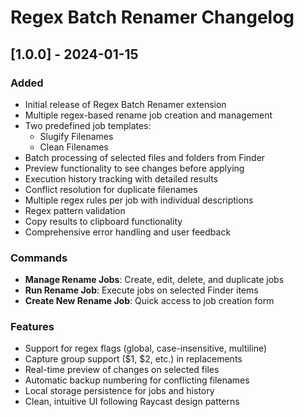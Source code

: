 # Regex Batch Renamer Changelog

## [1.0.0] - 2024-01-15

### Added
- Initial release of Regex Batch Renamer extension
- Multiple regex-based rename job creation and management
- Two predefined job templates:
  - Slugify Filenames
  - Clean Filenames
- Batch processing of selected files and folders from Finder
- Preview functionality to see changes before applying
- Execution history tracking with detailed results
- Conflict resolution for duplicate filenames
- Multiple regex rules per job with individual descriptions
- Regex pattern validation
- Copy results to clipboard functionality
- Comprehensive error handling and user feedback

### Commands
- **Manage Rename Jobs**: Create, edit, delete, and duplicate jobs
- **Run Rename Job**: Execute jobs on selected Finder items
- **Create New Rename Job**: Quick access to job creation form

### Features
- Support for regex flags (global, case-insensitive, multiline)
- Capture group support ($1, $2, etc.) in replacements
- Real-time preview of changes on selected files
- Automatic backup numbering for conflicting filenames
- Local storage persistence for jobs and history
- Clean, intuitive UI following Raycast design patterns 